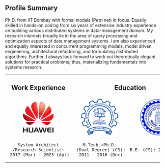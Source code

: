 ## Profile Summary

Ph.D. from IIT Bombay with formal models (Petri net) in focus. Equally skilled in hands-on coding from six years of extensive industry experience on building various distributed systems in data-management domain. My research interests broadly lie in the area of query processing and optimization aspects of data management systems. I am also experienced and equally interested in concurrent programming models, model driven engineering, architectural refactoring, and formulating distributed algorithms. Further, I always look forward to work out theoretically elegant solutions for
practical problems, thus, materializing fundamentals into systems research.

<style>
  table td {
    border: none !important;
  }
</style>
<table>
  <tbody>
    <tr>
      <td align="center"><h2>Work Experience</h2></td>
      <td align="center" colspan="2"><h2>Education</h2></td>
    </tr> 
    <tr>
      <td align="center"><img src="huawei2.jpeg" width=120></td>
      <td align="center"><img src="iitb.png" width=120></td>
      <td align="center"><img src="shibpur.jpeg" width=120></td>
    </tr>
      <tr style="width:200px">
        <td align="center"><pre>System Architect<br>/Research Scientist:<br> 2017 (Mar) - 2023 (Apr)</pre></td>
      <td align="center"><pre>M.Tech.+Ph.D.<br> (Dual Degree) (CS):<br> 2011 - 2016 (Dec)</pre></td>
      <td align="center"><pre>B.E. (CS): 2007 - 2011</pre></td>
    </tr>
  </tbody>
</table>

